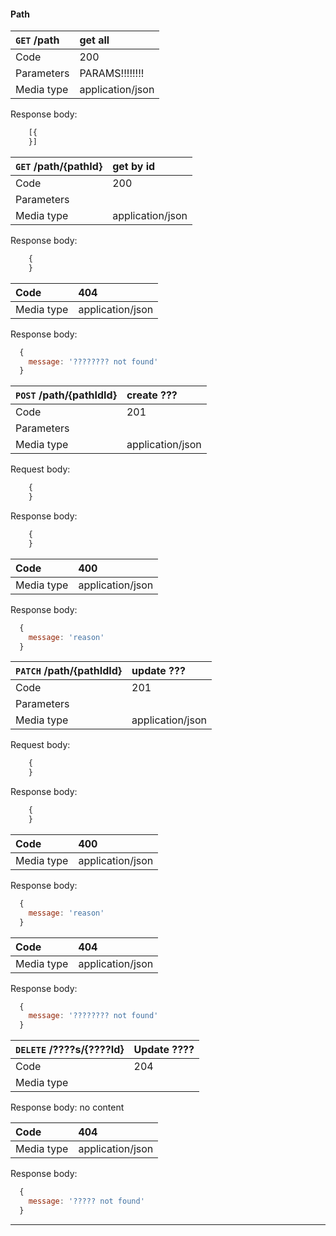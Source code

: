 #### Path

| `GET`  /path     | get all |
| :---             | :---- |
| Code             | 200 |
| Parameters |  PARAMS!!!!!!!!   |
| Media type | application/json |

Response body:
```javascript
	[{
	}]
```

| `GET`  /path/{pathId}     | get by id|
| :---             | :---- |
| Code             | 200 |
| Parameters |    |
| Media type | application/json |

Response body:
```javascript
	{
	}
```

| Code             | 404 |
| :---             | :---- |
| Media type | application/json |
Response body:
```javascript
  { 
    message: '???????? not found'
  }
```

| `POST`  /path/{pathIdId}     | create ???|
| :---             | :---- |
| Code             | 201 |
| Parameters |    |
| Media type | application/json |

Request body:
```javascript
	{
	}

```

Response body:
```javascript
	{
	}
```

| Code             | 400 |
| :---             | :---- |
| Media type | application/json |
Response body:
```javascript
  { 
    message: 'reason'
  }
```

| `PATCH`  /path/{pathIdId}     | update ??? |
| :---             | :---- |
| Code             | 201 |
| Parameters |    |
| Media type | application/json |

Request body:
```javascript
	{
	}

```

Response body:
```javascript
	{
	}
```

| Code             | 400 |
| :---             | :---- |
| Media type | application/json |
Response body:
```javascript
  { 
    message: 'reason'
  }
```
| Code             | 404 |
| :---             | :---- |
| Media type | application/json |
Response body:
```javascript
  { 
    message: '???????? not found'
  }
```

| `DELETE`  /????s/{????Id}     | Update ???? |
| :---             | :---- |
| Code             | 204 |
| Media type |  |
Response body: no content

| Code             | 404 |
| :---             | :---- |
| Media type | application/json |
Response body:
```javascript
  { 
    message: '????? not found'
  }
```
---
